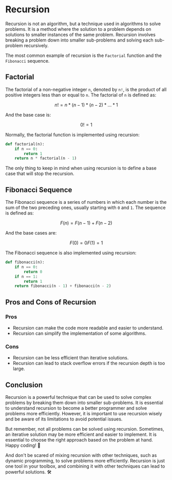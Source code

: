﻿---
sidebar_position: 2
---

# Recursion

Recursion is not an algorithm, but a technique used in algorithms to solve 
problems. It is a method where the solution to a problem depends on 
solutions to smaller instances of the same problem. Recursion involves 
breaking a problem down into smaller sub-problems and solving each 
sub-problem recursively.

The most common example of recursion is the `Factorial` function and the `Fibonacci` sequence.

## Factorial

The factorial of a non-negative integer `n`, denoted by `n!`, is the product of all positive integers less than or equal to `n`. The factorial of `n` is defined as:

```math
n! = n * (n-1) * (n-2) * ... * 1
```

And the base case is:

```math
0! = 1
```

Normally, the factorial function is implemented using recursion:

```python
def factorial(n):
    if n == 0:
        return 1
    return n * factorial(n - 1)
```

The only thing to keep in mind when using recursion is to define a base case that will stop the recursion.


## Fibonacci Sequence

The Fibonacci sequence is a series of numbers in which each number is the sum of the two preceding ones, usually starting with `0` and `1`. The sequence is defined as:

```math
F(n) = F(n-1) + F(n-2)
```

And the base cases are:

```math
F(0) = 0
F(1) = 1
```

The Fibonacci sequence is also implemented using recursion:

```python
def fibonacci(n):
    if n == 0:
        return 0
    if n == 1:
        return 1
    return fibonacci(n - 1) + fibonacci(n - 2)
```


## Pros and Cons of Recursion

### Pros

- Recursion can make the code more readable and easier to understand.
- Recursion can simplify the implementation of some algorithms.

### Cons

- Recursion can be less efficient than iterative solutions.
- Recursion can lead to stack overflow errors if the recursion depth is too large.

## Conclusion

Recursion is a powerful technique that can be used to solve complex problems by breaking them down into smaller sub-problems. It is essential to understand recursion to become a better programmer and solve problems more efficiently. However, it is important to use recursion wisely and be aware of its limitations to avoid potential issues.

But remember, not all problems can be solved using recursion. Sometimes, an iterative solution may be more efficient and easier to implement. It is essential to choose the right approach based on the problem at hand. Happy coding! 🚀

And don't be scared of mixing recursion with other techniques, such as dynamic programming, to solve problems more efficiently. Recursion is just one tool in your toolbox, and combining it with other techniques can lead to powerful solutions. 🛠️
